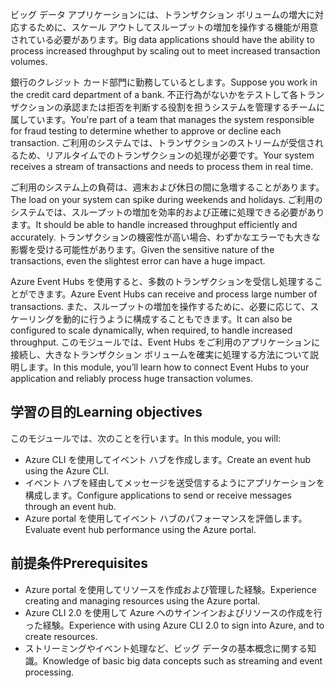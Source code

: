 <span data-ttu-id="549c7-101">ビッグ データ アプリケーションには、トランザクション ボリュームの増大に対応するために、スケール アウトしてスループットの増加を操作する機能が用意されている必要があります。</span><span class="sxs-lookup"><span data-stu-id="549c7-101">Big data applications should have the ability to process increased throughput by scaling out to meet increased transaction volumes.</span></span>

<span data-ttu-id="549c7-102">銀行のクレジット カード部門に勤務しているとします。</span><span class="sxs-lookup"><span data-stu-id="549c7-102">Suppose you work in the credit card department of a bank.</span></span> <span data-ttu-id="549c7-103">不正行為がないかをテストして各トランザクションの承認または拒否を判断する役割を担うシステムを管理するチームに属しています。</span><span class="sxs-lookup"><span data-stu-id="549c7-103">You're part of a team that manages the system responsible for fraud testing to determine whether to approve or decline each transaction.</span></span> <span data-ttu-id="549c7-104">ご利用のシステムでは、トランザクションのストリームが受信されるため、リアルタイムでのトランザクションの処理が必要です。</span><span class="sxs-lookup"><span data-stu-id="549c7-104">Your system receives a stream of transactions and needs to process them in real time.</span></span>

<span data-ttu-id="549c7-105">ご利用のシステム上の負荷は、週末および休日の間に急増することがあります。</span><span class="sxs-lookup"><span data-stu-id="549c7-105">The load on your system can spike during weekends and holidays.</span></span> <span data-ttu-id="549c7-106">ご利用のシステムでは、スループットの増加を効率的および正確に処理できる必要があります。</span><span class="sxs-lookup"><span data-stu-id="549c7-106">It should be able to handle increased throughput efficiently and accurately.</span></span> <span data-ttu-id="549c7-107">トランザクションの機密性が高い場合、わずかなエラーでも大きな影響を受ける可能性があります。</span><span class="sxs-lookup"><span data-stu-id="549c7-107">Given the sensitive nature of the transactions, even the slightest error can have a huge impact.</span></span>

<span data-ttu-id="549c7-108">Azure Event Hubs を使用すると、多数のトランザクションを受信し処理することができます。</span><span class="sxs-lookup"><span data-stu-id="549c7-108">Azure Event Hubs can receive and process large number of transactions.</span></span> <span data-ttu-id="549c7-109">また、スループットの増加を操作するために、必要に応じて、スケーリングを動的に行うように構成することもできます。</span><span class="sxs-lookup"><span data-stu-id="549c7-109">It can also be configured to scale dynamically, when required, to handle increased throughput.</span></span>
<span data-ttu-id="549c7-110">このモジュールでは、Event Hubs をご利用のアプリケーションに接続し、大きなトランザクション ボリュームを確実に処理する方法について説明します。</span><span class="sxs-lookup"><span data-stu-id="549c7-110">In this module, you’ll learn how to connect Event Hubs to your application and reliably process huge transaction volumes.</span></span>

## <a name="learning-objectives"></a><span data-ttu-id="549c7-111">学習の目的</span><span class="sxs-lookup"><span data-stu-id="549c7-111">Learning objectives</span></span>

<span data-ttu-id="549c7-112">このモジュールでは、次のことを行います。</span><span class="sxs-lookup"><span data-stu-id="549c7-112">In this module, you will:</span></span>

- <span data-ttu-id="549c7-113">Azure CLI を使用してイベント ハブを作成します。</span><span class="sxs-lookup"><span data-stu-id="549c7-113">Create an event hub using the Azure CLI.</span></span>
- <span data-ttu-id="549c7-114">イベント ハブを経由してメッセージを送受信するようにアプリケーションを構成します。</span><span class="sxs-lookup"><span data-stu-id="549c7-114">Configure applications to send or receive messages through an event hub.</span></span>
- <span data-ttu-id="549c7-115">Azure portal を使用してイベント ハブのパフォーマンスを評価します。</span><span class="sxs-lookup"><span data-stu-id="549c7-115">Evaluate event hub performance using the Azure portal.</span></span>

## <a name="prerequisites"></a><span data-ttu-id="549c7-116">前提条件</span><span class="sxs-lookup"><span data-stu-id="549c7-116">Prerequisites</span></span>

- <span data-ttu-id="549c7-117">Azure portal を使用してリソースを作成および管理した経験。</span><span class="sxs-lookup"><span data-stu-id="549c7-117">Experience creating and managing resources using the Azure portal.</span></span>
- <span data-ttu-id="549c7-118">Azure CLI 2.0 を使用して Azure へのサインインおよびリソースの作成を行った経験。</span><span class="sxs-lookup"><span data-stu-id="549c7-118">Experience with using Azure CLI 2.0 to sign into Azure, and to create resources.</span></span>
- <span data-ttu-id="549c7-119">ストリーミングやイベント処理など、ビッグ データの基本概念に関する知識。</span><span class="sxs-lookup"><span data-stu-id="549c7-119">Knowledge of basic big data concepts such as streaming and event processing.</span></span>
